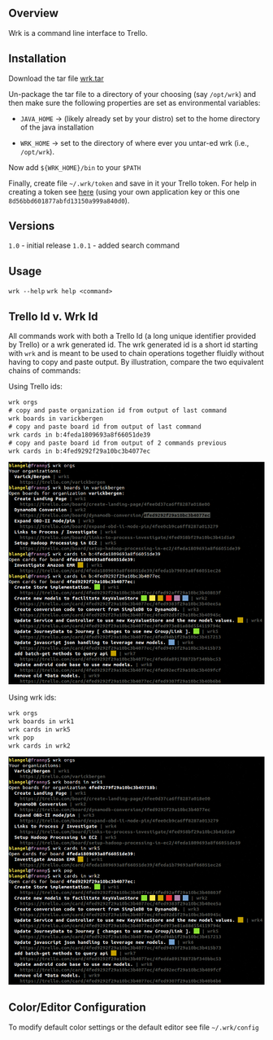 Overview
--------

Wrk is a command line interface to Trello.

Installation
--------------

Download the tar file [wrk.tar](https://github.com/downloads/blangel/wrk/wrk.tar)

Un-package the tar file to a directory of your choosing (say `/opt/wrk`) and then make sure the following properties are set as environmental variables:

* `JAVA_HOME` -> (likely already set by your distro) set to the home directory of the java installation

* `WRK_HOME` -> set to the directory of where ever you untar-ed wrk (i.e., `/opt/wrk`).

Now add `${WRK_HOME}/bin` to your `$PATH`

Finally, create file `~/.wrk/token` and save in it your Trello token.  For help in creating a token see [here](https://trello.com/docs/gettingstarted/index.html#getting-a-token-from-a-user) (using your own application key or this one `8d56bbd601877abfd13150a999a840d0`).

Versions
-----------

`1.0` - initial release
`1.0.1` - added search command

Usage
-------

`wrk --help`
`wrk help <command>`

Trello Id v. Wrk Id
--------

All commands work with both a Trello Id (a long unique identifier provided by Trello) or a wrk generated id.  The wrk generated id is a short id starting with `wrk` and is meant to be used to chain operations together fluidly without having to copy and paste output.  By illustration, compare the two equivalent chains of commands:

Using Trello ids:

    wrk orgs
    # copy and paste organization id from output of last command
    wrk boards in varickbergen
    # copy and paste board id from output of last command
    wrk cards in b:4feda1809693a8f66051de39
    # copy and paste board id from output of 2 commands previous
    wrk cards in b:4fed9292f29a10bc3b4077ec
    
![trello ids](https://github.com/blangel/wrk/raw/master/docs/img/trello-id.png "trello ids")

Using wrk ids:

    wrk orgs
    wrk boards in wrk1
    wrk cards in wrk5
    wrk pop
    wrk cards in wrk2

![wrk ids](https://github.com/blangel/wrk/raw/master/docs/img/wrk-id.png "wrk ids")

Color/Editor Configuration
------

To modify default color settings or the default editor see file `~/.wrk/config`
